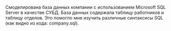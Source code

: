 Смоделирована база данных компании с использованием Microsoft SQL Server в качестве СУБД. База данных содержала таблицу работников и таблицу отделов. Это помогло мне изучить различные синтаксисы SQL (как видно из кода: company.sql).
